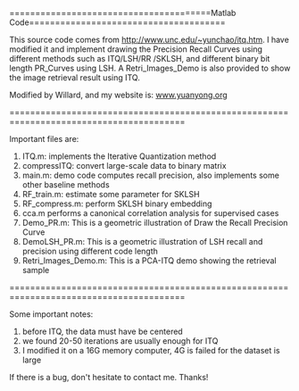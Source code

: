 =======================================Matlab Code======================================

This source code comes from http://www.unc.edu/~yunchao/itq.htm. I have modified it and
implement drawing the Precision Recall Curves using different methods such as ITQ/LSH/RR
/SKLSH, and different binary bit length PR_Curves using LSH. A Retri_Images_Demo is also 
provided to show the image retrieval result using ITQ.

Modified by Willard, and my website is: www.yuanyong.org

========================================================================================

Important files are:

1) ITQ.m: implements the Iterative Quantization method
2) compressITQ: convert large-scale data to binary matrix
3) main.m: demo code computes recall precision, also implements some other baseline methods
4) RF_train.m: estimate some parameter for SKLSH
5) RF_compress.m: perform SKLSH binary embedding
6) cca.m performs a canonical correlation analysis for supervised cases
7) Demo_PR.m: This is a geometric illustration of Draw the Recall Precision Curve
8) DemoLSH_PR.m: This is a geometric illustration of LSH recall and precision using
different code length
9) Retri_Images_Demo.m: This is a PCA-ITQ demo showing the retrieval sample

========================================================================================

Some important notes:
1) before ITQ, the data must have be centered
2) we found 20-50 iterations are usually enough for ITQ
3) I modified it on a 16G memory computer, 4G is failed for the dataset is large

If there is a bug, don't hesitate to contact me. Thanks!
